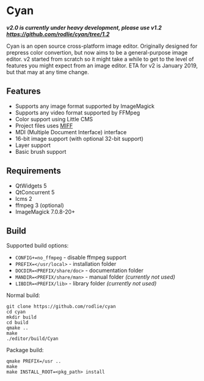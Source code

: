 # Cyan

***v2.0 is currently under heavy development, please use v1.2 https://github.com/rodlie/cyan/tree/1.2***

Cyan is an open source cross-platform image editor. Originally designed for prepress color convertion, but now aims to be a general-purpose image editor. v2 started from scratch so it might take a while to get to the level of features you might expect from an image editor. ETA for v2 is January 2019, but that may at any time change.

## Features

* Supports any image format supported by ImageMagick
* Supports any video format supported by FFMpeg
* Color support using Little CMS
* Project files uses [MIFF](https://imagemagick.org/script/miff.php)
* MDI (Multiple Document Interface) interface
* 16-bit image support (with optional 32-bit support)
* Layer support
* Basic brush support

## Requirements

 * QtWidgets 5
 * QtConcurrent 5
 * lcms 2
 * ffmpeg 3 (optional)
 * ImageMagick 7.0.8-20+

## Build

Supported build options:
 * ``CONFIG+=no_ffmpeg`` - disable ffmpeg support
 * ``PREFIX=</usr/local>`` - installation folder
 * ``DOCDIR=<PREFIX/share/doc>`` - documentation folder
 * ``MANDIR=<PREFIX/share/man>`` - manual folder *(currently not used)*
 * ``LIBDIR=<PREFIX/lib>`` - library folder *(currently not used)*

Normal build:
```
git clone https://github.com/rodlie/cyan
cd cyan
mkdir build
cd build
qmake ..
make
./editor/build/Cyan
```

Package build:
```
qmake PREFIX=/usr ..
make
make INSTALL_ROOT=<pkg_path> install
```
